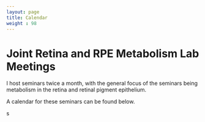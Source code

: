 ```yaml
---
layout: page
title: Calendar
weight : 98
---
```


# Joint Retina and RPE Metabolism Lab Meetings

I host seminars twice a month, with the general focus of the seminars being metabolism in the retina and retinal pigment epithelium.

A calendar for these seminars can be found below.

s
